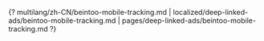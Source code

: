 {? multilang/zh-CN/beintoo-mobile-tracking.md | localized/deep-linked-ads/beintoo-mobile-tracking.md | pages/deep-linked-ads/beintoo-mobile-tracking.md ?}
